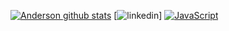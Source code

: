 [![Anderson github stats](https://github-readme-stats.vercel.app/api/top-langs/?username=AndersonVieir4&hide_progress=true)](https://github.com/AndersonVieir4/github-readme-stats) [![linkedin](https://img.shields.io/badge/LinkedIn-0077B5?style=for-the-badge&logo=linkedin&logoColor=white)] [![JavaScript](https://img.shields.io/badge/JavaScript-323330?style=for-the-badge&logo=javascript&logoColor=F7DF1E)](https://www.l)
